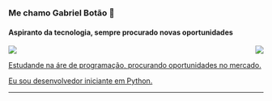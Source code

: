 ### Me chamo Gabriel Botão 👋
#### Aspiranto da tecnologia, sempre procurado novas oportunidades
<div>
  <a href="https://github.com/lordefps">
  <img align='right' src="https://github-readme-stats.vercel.app/api?username=lordefps&show_icons=true&title_color=783c00&text_color=af552e&icon_color=783c00&bg_color=f8efd4&cache_seconds=2300">
  
  <img src="https://img.shields.io/static/v1?label=Overview&message=Gabriel&color=f8efd4&style=for-the-badge&logo=GitHub">
</div>
  


<p>
  Estudande na áre de programação, procurando oportunidades no mercado.<br/>

  Eu sou desenvolvedor iniciante em Python.
</p>
<hr>
